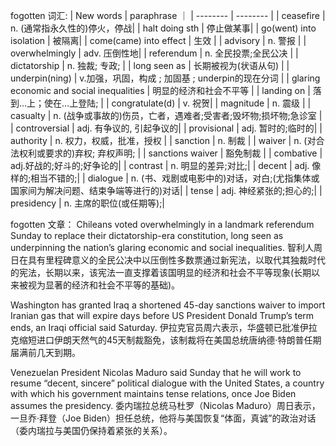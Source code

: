 
fogotten 词汇:
| New words | paraphrase ｜
| --------  |  --------  |
| ceasefire | n. (通常指永久性的)停火，停战|
| halt doing sth | 停止做某事|
| go(went) into isolation | 被隔离|
| come(came) into effect | 生效 |
| advisory | n. 警报 | 
| overwhelmingly | adv. 压倒性地|
| referendum | n. 全民投票;全民公决 |
| dictatorship | n. 独裁; 专政; |
| long seen as | 长期被视为(状语从句) |
| underpin(ning) | v.加强，巩固，构成 ; 加固基 ; underpin的现在分词  |
| glaring economic and social inequalities | 明显的经济和社会不平等 |
| landing on | 落到…上；使在…上登陆; |
| congratulate(d) | v. 祝贺|
| magnitude | n. 震级    |
| casualty  | n. (战争或事故的)伤员，亡者，遇难者;受害者;毁坏物;损坏物;急诊室 | 
| controversial | adj. 有争议的, 引起争议的|
| provisional | adj. 暂时的;临时的|
| authority | n. 权力，权威，批准，授权 |
| sanction | n. 制裁 |
| waiver | n. (对合法权利或要求的)弃权;   弃权声明;   |
| sanctions waiver | 豁免制裁 |
| combative | adj.好战的;好斗的;好争论的|
| contrast | n. 明显的差异;对比;|
| decent | adj. 像样的;相当不错的;|
| dialogue | n. (书、戏剧或电影中的)对话，对白;(尤指集体或国家间为解决问题、结束争端等进行的)对话|
| tense | adj. 神经紧张的;担心的;|
| presidency | n. 主席的职位(或任期等);|

fogotten 文章：
Chileans voted overwhelmingly in a landmark referendum Sunday to replace their dictatorship-era constitution, long seen as underpinning the nation’s glaring economic and social inequalities.
智利人周日在具有里程碑意义的全民公决中以压倒性多数票通过新宪法，以取代其独裁时代的宪法，长期以来，该宪法一直支撑着该国明显的经济和社会不平等现象(长期以来被视为显著的经济和社会不平等的基础)。 

Washington has granted Iraq a shortened 45-day sanctions waiver to import Iranian gas that will expire days before US President Donald Trump’s term ends, an Iraqi official said Saturday.
伊拉克官员周六表示，华盛顿已批准伊拉克缩短进口伊朗天然气的45天制裁豁免，该制裁将在美国总统唐纳德·特朗普任期届满前几天到期。

Venezuelan President Nicolas Maduro said Sunday that he will work to resume “decent, sincere” political dialogue with the United States, a country with which his government maintains tense relations, once Joe Biden assumes the presidency.
委内瑞拉总统马杜罗（Nicolas Maduro）周日表示，一旦乔·拜登（Joe Biden）担任总统，他将与美国恢复“体面，真诚”的政治对话（委内瑞拉与美国仍保持着紧张的关系）。
